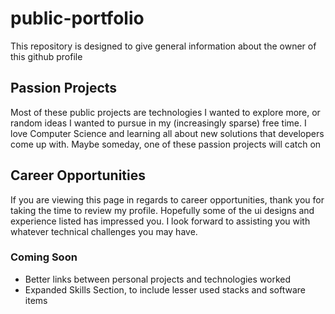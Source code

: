 # public-portfolio

This repository is designed to give general information about the owner of this github profile

## Passion Projects

Most of these public projects are technologies I wanted to explore more, or random ideas I wanted to pursue in my (increasingly sparse) free time. I love Computer Science and learning all about new solutions that developers come up with. Maybe someday, one of these passion projects will catch on

## Career Opportunities

If you are viewing this page in regards to career opportunities, thank you for taking the time to review my profile. Hopefully some of the ui designs and experience listed has impressed you. I look forward to assisting you with whatever technical challenges you may have.

### Coming Soon

- Better links between personal projects and technologies worked
- Expanded Skills Section, to include lesser used stacks and software items
